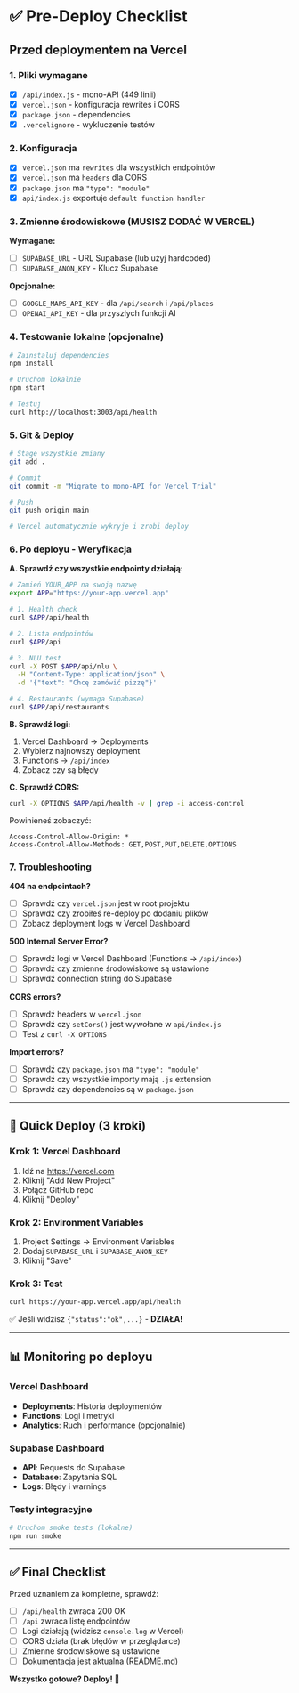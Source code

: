 # ✅ Pre-Deploy Checklist

## Przed deploymentem na Vercel

### 1. Pliki wymagane

- [x] `/api/index.js` - mono-API (449 linii)
- [x] `vercel.json` - konfiguracja rewrites i CORS
- [x] `package.json` - dependencies
- [x] `.vercelignore` - wykluczenie testów

### 2. Konfiguracja

- [x] `vercel.json` ma `rewrites` dla wszystkich endpointów
- [x] `vercel.json` ma `headers` dla CORS
- [x] `package.json` ma `"type": "module"`
- [x] `api/index.js` exportuje `default function handler`

### 3. Zmienne środowiskowe (MUSISZ DODAĆ W VERCEL)

**Wymagane:**
- [ ] `SUPABASE_URL` - URL Supabase (lub użyj hardcoded)
- [ ] `SUPABASE_ANON_KEY` - Klucz Supabase

**Opcjonalne:**
- [ ] `GOOGLE_MAPS_API_KEY` - dla `/api/search` i `/api/places`
- [ ] `OPENAI_API_KEY` - dla przyszłych funkcji AI

### 4. Testowanie lokalne (opcjonalne)

```bash
# Zainstaluj dependencies
npm install

# Uruchom lokalnie
npm start

# Testuj
curl http://localhost:3003/api/health
```

### 5. Git & Deploy

```bash
# Stage wszystkie zmiany
git add .

# Commit
git commit -m "Migrate to mono-API for Vercel Trial"

# Push
git push origin main

# Vercel automatycznie wykryje i zrobi deploy
```

### 6. Po deployu - Weryfikacja

**A. Sprawdź czy wszystkie endpointy działają:**

```bash
# Zamień YOUR_APP na swoją nazwę
export APP="https://your-app.vercel.app"

# 1. Health check
curl $APP/api/health

# 2. Lista endpointów
curl $APP/api

# 3. NLU test
curl -X POST $APP/api/nlu \
  -H "Content-Type: application/json" \
  -d '{"text": "Chcę zamówić pizzę"}'

# 4. Restaurants (wymaga Supabase)
curl $APP/api/restaurants
```

**B. Sprawdź logi:**
1. Vercel Dashboard → Deployments
2. Wybierz najnowszy deployment
3. Functions → `/api/index`
4. Zobacz czy są błędy

**C. Sprawdź CORS:**
```bash
curl -X OPTIONS $APP/api/health -v | grep -i access-control
```

Powinieneś zobaczyć:
```
Access-Control-Allow-Origin: *
Access-Control-Allow-Methods: GET,POST,PUT,DELETE,OPTIONS
```

### 7. Troubleshooting

**404 na endpointach?**
- [ ] Sprawdź czy `vercel.json` jest w root projektu
- [ ] Sprawdź czy zrobiłeś re-deploy po dodaniu plików
- [ ] Zobacz deployment logs w Vercel Dashboard

**500 Internal Server Error?**
- [ ] Sprawdź logi w Vercel Dashboard (Functions → `/api/index`)
- [ ] Sprawdź czy zmienne środowiskowe są ustawione
- [ ] Sprawdź connection string do Supabase

**CORS errors?**
- [ ] Sprawdź headers w `vercel.json`
- [ ] Sprawdź czy `setCors()` jest wywołane w `api/index.js`
- [ ] Test z `curl -X OPTIONS`

**Import errors?**
- [ ] Sprawdź czy `package.json` ma `"type": "module"`
- [ ] Sprawdź czy wszystkie importy mają `.js` extension
- [ ] Sprawdź czy dependencies są w `package.json`

---

## 🚀 Quick Deploy (3 kroki)

### Krok 1: Vercel Dashboard
1. Idź na https://vercel.com
2. Kliknij "Add New Project"
3. Połącz GitHub repo
4. Kliknij "Deploy"

### Krok 2: Environment Variables
1. Project Settings → Environment Variables
2. Dodaj `SUPABASE_URL` i `SUPABASE_ANON_KEY`
3. Kliknij "Save"

### Krok 3: Test
```bash
curl https://your-app.vercel.app/api/health
```

✅ Jeśli widzisz `{"status":"ok",...}` - **DZIAŁA!**

---

## 📊 Monitoring po deployu

### Vercel Dashboard
- **Deployments**: Historia deploymentów
- **Functions**: Logi i metryki
- **Analytics**: Ruch i performance (opcjonalnie)

### Supabase Dashboard
- **API**: Requests do Supabase
- **Database**: Zapytania SQL
- **Logs**: Błędy i warnings

### Testy integracyjne
```bash
# Uruchom smoke tests (lokalne)
npm run smoke
```

---

## ✅ Final Checklist

Przed uznaniem za kompletne, sprawdź:

- [ ] `/api/health` zwraca 200 OK
- [ ] `/api` zwraca listę endpointów
- [ ] Logi działają (widzisz `console.log` w Vercel)
- [ ] CORS działa (brak błędów w przeglądarce)
- [ ] Zmienne środowiskowe są ustawione
- [ ] Dokumentacja jest aktualna (README.md)

**Wszystko gotowe? Deploy! 🚀**
